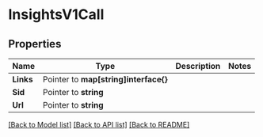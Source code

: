 # InsightsV1Call

## Properties
Name | Type | Description | Notes
------------ | ------------- | ------------- | -------------
**Links** | Pointer to **map[string]interface{}** |  |
**Sid** | Pointer to **string** |  |
**Url** | Pointer to **string** |  |

[[Back to Model list]](../README.md#documentation-for-models) [[Back to API list]](../README.md#documentation-for-api-endpoints) [[Back to README]](../README.md)


